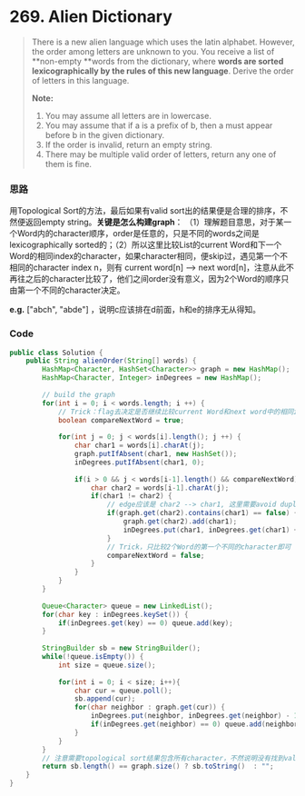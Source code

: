 # 269. Alien Dictionary

> There is a new alien language which uses the latin alphabet. However, the order among letters are unknown to you. You receive a list of **non-empty **words from the dictionary, where **words are sorted lexicographically by the rules of this new language**. Derive the order of letters in this language.
>
> **Note:**
>
> 1. You may assume all letters are in lowercase.
> 2. You may assume that if a is a prefix of b, then a must appear before b in the given dictionary.
> 3. If the order is invalid, return an empty string.
> 4. There may be multiple valid order of letters, return any one of them is fine.

### 思路

用Topological Sort的方法，最后如果有valid sort出的结果便是合理的排序，不然便返回empty string。**关键是怎么构建graph**： （1）理解题目意思，对于某一个Word内的character顺序，order是任意的，只是不同的words之间是lexicographically sorted的；（2）所以这里比较List的current Word和下一个Word的相同index的character，如果character相同，便skip过，遇见第一个不相同的character index n，则有 current word\[n\] --&gt; next word\[n\]，注意从此不再往之后的character比较了，他们之间order没有意义，因为2个Word的顺序只由第一个不同的character决定。

**e.g.** \["abch",  "abde"\] ，说明c应该排在d前面，h和e的排序无从得知。

### Code

```java
public class Solution {
    public String alienOrder(String[] words) {
        HashMap<Character, HashSet<Character>> graph = new HashMap();
        HashMap<Character, Integer> inDegrees = new HashMap();
        
        // build the graph
        for(int i = 0; i < words.length; i ++) {
            // Trick：flag去决定是否继续比较current Word和next word中的相同index的character，只比较第一个不同的char
            boolean compareNextWord = true;
            
            for(int j = 0; j < words[i].length(); j ++) {
                char char1 = words[i].charAt(j);
                graph.putIfAbsent(char1, new HashSet());
                inDegrees.putIfAbsent(char1, 0);
                
                if(i > 0 && j < words[i-1].length() && compareNextWord) {
                    char char2 = words[i-1].charAt(j);
                    if(char1 != char2) {
                        // edge应该是 char2 --> char1, 这里需要avoid duplicates 
                        if(graph.get(char2).contains(char1) == false) {
                            graph.get(char2).add(char1);
                            inDegrees.put(char1, inDegrees.get(char1) + 1);
                        }
                        // Trick，只比较2个Word的第一个不同的character即可
                        compareNextWord = false;
                    }
                }
            }
        }
        
        Queue<Character> queue = new LinkedList();
        for(char key : inDegrees.keySet()) {
            if(inDegrees.get(key) == 0) queue.add(key);
        }
        
        StringBuilder sb = new StringBuilder();
        while(!queue.isEmpty()) {
            int size = queue.size();
            
            for(int i = 0; i < size; i++){
                char cur = queue.poll();
                sb.append(cur);
                for(char neighbor : graph.get(cur)) {
                    inDegrees.put(neighbor, inDegrees.get(neighbor) - 1);
                    if(inDegrees.get(neighbor) == 0) queue.add(neighbor);
                }
            }
        }
        // 注意需要topological sort结果包含所有character，不然说明没有找到valid的topological sort
        return sb.length() == graph.size() ? sb.toString()  : "";
    }
}
```




